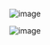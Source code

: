 ![image](https://github.com/user-attachments/assets/59c3c7dc-f56d-4cc7-8d5d-5e28de707d0d)

![image](https://github.com/user-attachments/assets/0e3c570b-e139-42ce-bb7d-697e2c0c8b90)

